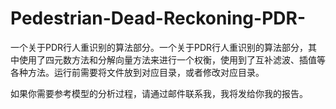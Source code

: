 # Pedestrian-Dead-Reckoning-PDR-
一个关于PDR行人重识别的算法部分。一个关于PDR行人重识别的算法部分，其中使用了四元数方法和分解向量方法来进行一个权衡，使用到了互补滤波、插值等各种方法。运行前需要将文件放到对应目录，或者修改对应目录。

如果你需要参考模型的分析过程，请通过邮件联系我，我将发给你我的报告。
